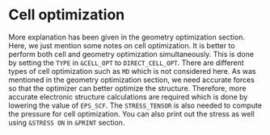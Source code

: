 # Cell optimization

More explanation has been given in the geometry optimization section. Here, we just mention some notes on cell optimization. It is better to perform both cell and geometry 
optimization simultaneously. This is done by setting the `TYPE` in `&CELL_OPT` to `DIRECT_CELL_OPT`. There are different types of cell optimization such as `MD` which is not considered here. As was mentioned in the geometry optimization section, we need accurate forces
so that the optimizer can better optimize the structure. Therefore, more accurate electronic structure calculations are required which is done by lowering the value of `EPS_SCF`. The `STRESS_TENSOR` is also needed to compute the pressure for cell optimization. You can also print out the stress as well
using `&STRESS ON` in `&PRINT` section.
